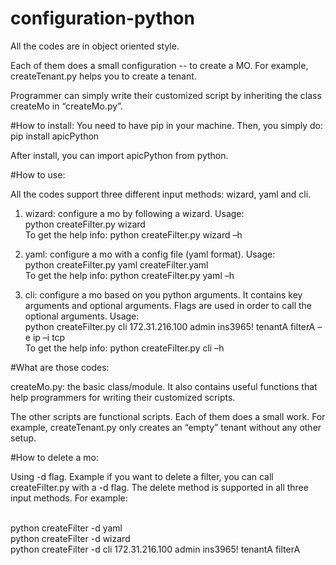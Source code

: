 configuration-python
====================

All the codes are in object oriented style.

Each of them does a small configuration -- to create a MO. For example, createTenant.py helps you to create a tenant.

Programmer can simply write their customized script by inheriting the class createMo in “createMo.py”.  

#How to install:
You need to have pip in your machine. Then, you simply do:
<br>pip install apicPython

After install, you can import apicPython from python.

#How to use:

All the codes support three different input methods: wizard, yaml and cli.

1. wizard: configure a mo by following a wizard. Usage: 
<br>python createFilter.py wizard
<br>To get the help info: python createFilter.py wizard –h

2. yaml: configure a mo with a config file (yaml format). Usage:
<br>python createFilter.py yaml createFilter.yaml
<br>To get the help info: python createFilter.py yaml –h

3. cli: configure a mo based on you python arguments.  It contains key arguments and optional arguments. Flags are used in order to call the optional arguments. Usage:
<br>python createFilter.py cli 172.31.216.100 admin ins3965! tenantA filterA –e ip –i tcp 
<br>To get the help info: python createFilter.py cli –h


#What are those codes:

createMo.py: the basic class/module. It also contains useful functions that help programmers for writing their customized scripts.

The other scripts are functional scripts. Each of them does a small work. For example, createTenant.py only creates an “empty” tenant without any other setup.


#How to delete a mo:

Using -d flag. Example if you want to delete a filter, you can call createFilter.py with a -d flag. The delete method is supported in all three input methods. For example:

<br>python createFilter -d yaml
<br>python createFilter -d wizard
<br>python createFilter -d cli 172.31.216.100 admin ins3965! tenantA filterA

